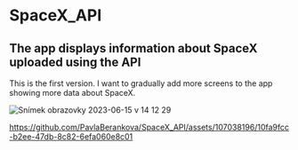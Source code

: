 # SpaceX_API
## The app displays information about SpaceX uploaded using the API

This is the first version. I want to gradually add more screens to the app showing more data about SpaceX.

![Snímek obrazovky 2023-06-15 v 14 12 29](https://github.com/PavlaBerankova/SpaceX_API/assets/107038196/8a65d32c-050f-427e-bd65-b5b2b1045a55)

https://github.com/PavlaBerankova/SpaceX_API/assets/107038196/10fa9fcc-b2ee-47db-8c82-6efa060e8c01

